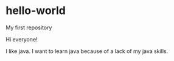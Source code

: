 # hello-world
My first repository

Hi everyone!

I like java.
I want to learn java because of a lack of my java skills.
